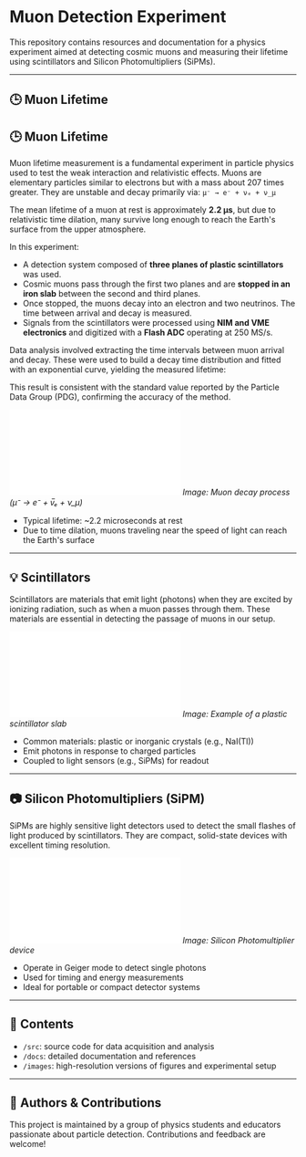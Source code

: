 # Muon Detection Experiment

This repository contains resources and documentation for a physics experiment aimed at detecting cosmic muons and measuring their lifetime using scintillators and Silicon Photomultipliers (SiPMs).

---

## 🕒 Muon Lifetime

## 🕒 Muon Lifetime

Muon lifetime measurement is a fundamental experiment in particle physics used to test the weak interaction and relativistic effects. Muons are elementary particles similar to electrons but with a mass about 207 times greater. They are unstable and decay primarily via:
`μ⁻ → e⁻ + νₑ + ν_μ`

The mean lifetime of a muon at rest is approximately **2.2 μs**, but due to relativistic time dilation, many survive long enough to reach the Earth's surface from the upper atmosphere.

In this experiment:
- A detection system composed of **three planes of plastic scintillators** was used.
- Cosmic muons pass through the first two planes and are **stopped in an iron slab** between the second and third planes.
- Once stopped, the muons decay into an electron and two neutrinos. The time between arrival and decay is measured.
- Signals from the scintillators were processed using **NIM and VME electronics** and digitized with a **Flash ADC** operating at 250 MS/s.

Data analysis involved extracting the time intervals between muon arrival and decay. These were used to build a decay time distribution and fitted with an exponential curve, yielding the measured lifetime:


This result is consistent with the standard value reported by the Particle Data Group (PDG), confirming the accuracy of the method.

![Muon Decay](images/fit_buono_1500bins.pdf)
*Image: Muon decay process (μ⁻ → e⁻ + ν̅ₑ + ν_μ)*

- Typical lifetime: ~2.2 microseconds at rest
- Due to time dilation, muons traveling near the speed of light can reach the Earth's surface

---

## 💡 Scintillators

Scintillators are materials that emit light (photons) when they are excited by ionizing radiation, such as when a muon passes through them. These materials are essential in detecting the passage of muons in our setup.

![Scintillator Material](images/fit_buono_1500bins.pdf)
*Image: Example of a plastic scintillator slab*

- Common materials: plastic or inorganic crystals (e.g., NaI(Tl))
- Emit photons in response to charged particles
- Coupled to light sensors (e.g., SiPMs) for readout

---

## 📷 Silicon Photomultipliers (SiPM)

SiPMs are highly sensitive light detectors used to detect the small flashes of light produced by scintillators. They are compact, solid-state devices with excellent timing resolution.

![SiPM](images/fit_buono_1500bins.pdf)
*Image: Silicon Photomultiplier device*

- Operate in Geiger mode to detect single photons
- Used for timing and energy measurements
- Ideal for portable or compact detector systems

---

## 📁 Contents

- `/src`: source code for data acquisition and analysis
- `/docs`: detailed documentation and references
- `/images`: high-resolution versions of figures and experimental setup

---

## 🧪 Authors & Contributions

This project is maintained by a group of physics students and educators passionate about particle detection. Contributions and feedback are welcome!

